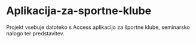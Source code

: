 # Aplikacija-za-sportne-klube
Projekt vsebuje datoteko s Access aplikacijo za športne klube, seminarsko nalogo ter predstavitev.
